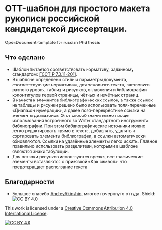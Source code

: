 # OTT-шаблон для простого макета рукописи российской кандидатской диссертации.
OpenDocument-template for russian Phd thesis

## Что сделано
* Шаблон пытается соответствовать нормативу, заданному стандартом: [ГОСТ Р 7.0.11-2011](https://protect.gost.ru/v.aspx?control=7&id=179727).
* В шаблоне определены стили и параметры документа, соответствующие нормативам, для основного текста, заголовков разного уровня, таблиц и рисунков, оглавления и библиографии, колонтитулов первой страницы, чётных и нечётных страниц.
* В качестве элементов библиографических ссылок, а также ссылок на таблицы и рисунки решено было использовать поля-переменные «Диапазон нумерации», а далее поля-перекрёстные ссылки на элементы диапазонов. Этот способ значительно проще использования встроенного во Writer стандартного инструмента библиографии. При этом библиографические источники можно легко редактировать прямо в тексте, добавлять, удалять и сортировать элементы библиографии, а ссылки автоматически обновляются. Ссылки на удалённые элементы легко искать. Главное правильно использовать разделители, которыми в шаблоне являются знаки табуляции.
* Для вставки рисунков используются врезки, все графические элементы вставляются с привязкой «Как символ», что предотвращает расползание текста.

## Благодарности
* Большое спасибо [AndreyAkinshin](https://github.com/AndreyAkinshin/Russian-Phd-LaTeX-Dissertation-Template), многое почерпнуто оттуда.
Shield: [![CC BY 4.0][cc-by-shield]][cc-by]

This work is licensed under a
[Creative Commons Attribution 4.0 International License][cc-by].

[![CC BY 4.0][cc-by-image]][cc-by]

[cc-by]: http://creativecommons.org/licenses/by/4.0/
[cc-by-image]: https://i.creativecommons.org/l/by/4.0/88x31.png
[cc-by-shield]: https://img.shields.io/badge/License-CC%20BY%204.0-lightgrey.svg
